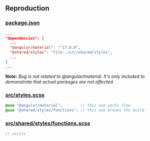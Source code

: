 ## Reproduction

### [package.json](package.json)
```json
...
"dependencies": {
  ...
  "@angular/material": "^17.0.0",
  "@shared/styles": "file:./src/shared/styles",
  ...
}
...
```
**Note:** *Bug is not related to @angular/material.
It's only included to demonstrate that actual packages are not affected.*

### [src/styles.scss](src/styles.scss)
````scss
@use "@angular/material";        // this one works fine
@use "@shared/styles/functions"; // this one breaks the build
````

### [src/shared/styles/functions.scss](src/shared/styles/functions.scss)
````scss
// exists
````
